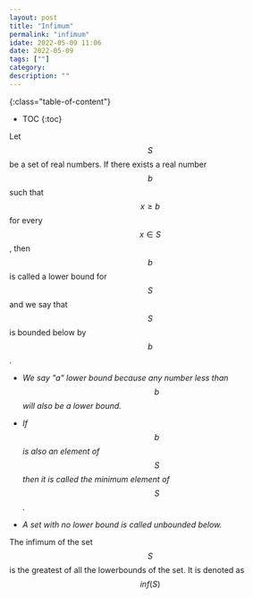 ```yaml
---
layout: post
title: "Infimum"
permalink: "infimum"
idate: 2022-05-09 11:06
date: 2022-05-09
tags: [""]
category:
description: ""
---
```


{:class="table-of-content"}
* TOC 
{:toc}

Let $$S$$ be a set of real numbers. If there exists a real number $$b$$ such
that $$x\geq b$$ for every $$x \in S$$, then $$b$$ is called a lower bound for
$$S$$ and we say that $$S$$ is bounded below by $$b$$. 

* *We say "a" lower bound because any number less than $$b$$ will also be a
  lower bound.*

* *If $$b$$ is also an element of $$S$$ then it is called the minimum element of
  $$S$$.*

* *A set with no lower bound is called unbounded below.*

The infimum of the set $$S$$ is the greatest of all the lowerbounds of the set.
It is denoted as $$inf(S)$$
